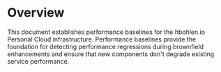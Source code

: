 # Overview

This document establishes performance baselines for the hbohlen.io Personal Cloud infrastructure. Performance baselines provide the foundation for detecting performance regressions during brownfield enhancements and ensure that new components don't degrade existing service performance.
